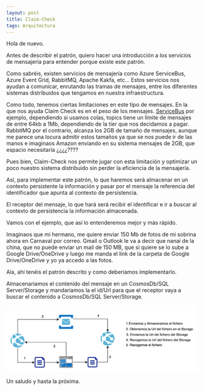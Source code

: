 ```yaml
---
layout: post
title: Claim-Check
tags: Arquitectura
---
```


Hola de nuevo.

Antes de describir el patrón, quiero hacer una introducción a los servicios de mensajería para entender porque existe este patrón.

Como sabréis, existen servicios de mensajería como Azure ServiceBus, Azure Event Grid, RabbitMQ, Apache Kakfa, etc... Estos servicios nos ayudan a comunicar, enrutando las tramas de mensajes, entre los diferentes sistemas distribuidos que tengamos en nuestra infraestructura. 

Como todo, tenemos ciertas limitaciones en este tipo de mensajes. En la que nos ayuda Claim Check es en el peso de los mensajes. [ServiceBus](https://docs.microsoft.com/en-us/azure/service-bus-messaging/service-bus-azure-and-service-bus-queues-compared-contrasted#capacity-and-quotas "ServiceBus") por ejemplo, dependiendo si usamos colas, topics tiene un límite de mensajes de entre 64kb a 1Mb, dependiendo de la tier que nos decidamos a pagar. RabbitMQ por el contrario, alcanza los 2GB de tamaño de mensajes, aunque me parece una locura admitir estos tamaños ya que se nos puede ir de las manos e imaginaos Amazon enviando en su sistema mensajes de 2GB, que espacio necesitaría ¿¿¿¿???? 

Pues bien, Claim-Check nos permite jugar con esta limitación y optimizar un poco nuestro sistema distribuido sin perder la eficiencia de la mensajería.

Así, para implementar este patrón, lo que haremos será almacenar en un contexto persistente la información y pasar por el mensaje la referencia del identificador que apunta al contexto de persistencia.   

El receptor del mensaje, lo que hará será recibir el identificar e ir a buscar al contexto de persistencia la información almacenada.

Vamos con el ejemplo, que así lo entenderemos mejor y más rápido.

Imaginaos que mi hermano, me quiere enviar 150 Mb de fotos de mi sobrina ahora en Carnaval por correo. Gmail o Outlook le va a decir que nanai de la china, que no puede enviar un mail de 150 MB, que si quiere se lo sube a Google Drive/OneDrive y luego me manda el link de la carpeta de Google Drive/OneDrive y yo ya accedo a las fotos.

Ala, ahí tenéis el patrón descrito y como deberiamos implementarlo.

Almacenariamos el contenido del mensaje en un CosmosDb/SQL Server/Storage y mandariamos la el id/Url para que el receptor vaya a buscar el contenido a CosmosDb/SQL Server/Storage.

![Claim Check](/img/cloudpatterns/claim-check.png "Claim Check")

Un saludo y hasta la próxima.
